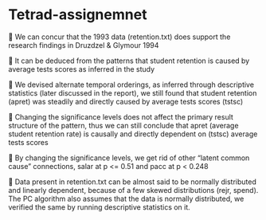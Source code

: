 # Tetrad-assignemnet

	We can concur that the 1993 data (retention.txt) does support the research findings in Druzdzel & Glymour 1994


	It can be deduced from the patterns that student retention is caused by average tests scores as inferred in the study


	We devised alternate temporal orderings, as inferred through descriptive statistics (later discussed in the report), we still found that student retention (apret) was steadily and directly caused by average tests scores (tstsc)


	Changing the significance levels does not affect the primary result structure of the pattern, thus we can still conclude that apret (average student retention rate) is causally and directly dependent on (tstsc) average tests scores


	By changing the significance levels, we get rid of other “latent common cause” connections, salar at p <= 0.51 and pacc at p < 0.248


	Data present in retention.txt can be almost said to be normally distributed and linearly dependent, because of a few skewed distributions (rejr, spend). The PC algorithm also assumes that the data is normally distributed, we verified the same by running descriptive statistics on it.

